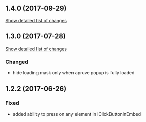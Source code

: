 ## 1.4.0 (2017-09-29)
[Show detailed list of changes](incompatibilities-1-4.md)

## 1.3.0 (2017-07-28)
[Show detailed list of changes](incompatibilities-1-3.md)
### Changed
- hide loading mask only when apruve popup is fully loaded
## 1.2.2 (2017-06-26)
### Fixed
- added ability to press on any element in iClickButtonInEmbed

